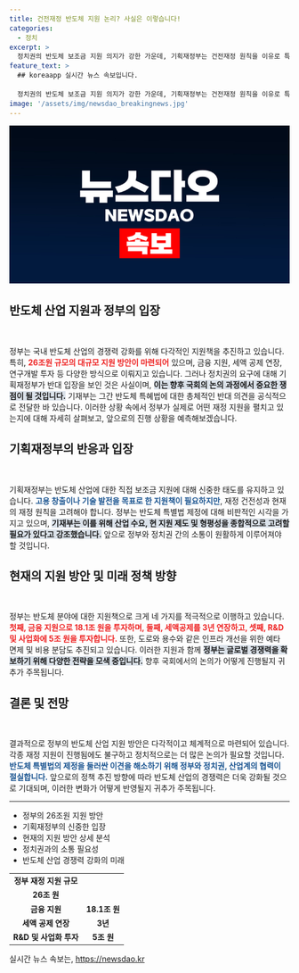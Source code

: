 ```yaml
---
title: 건전재정 반도체 지원 논리? 사실은 이렇습니다!
categories:
  - 정치
excerpt: >
  정치권의 반도체 보조금 지원 의지가 강한 가운데, 기획재정부는 건전재정 원칙을 이유로 특별법에 반대하고 있는 상황! 이 갈등의 향방은 과연 어떻게될까?
feature_text: >
  ## koreaapp 실시간 뉴스 속보입니다.

  정치권의 반도체 보조금 지원 의지가 강한 가운데, 기획재정부는 건전재정 원칙을 이유로 특별법에 반대하고 있는 상황! 이 갈등의 향방은 과연 어떻게될까?
image: '/assets/img/newsdao_breakingnews.jpg'
---
```


<p><img src="/assets/img/newsdao_breakingnews.jpg" alt="koreaapp 속보" /></p>

<h2 data-ke-size="size26">반도체 산업 지원과 정부의 입장</h2>

<p data-ke-size="size16">&nbsp;</p>

<p>정부는 국내 반도체 산업의 경쟁력 강화를 위해 다각적인 지원책을 추진하고 있습니다. 특히, <b><span style="color: #ee2323;">26조원 규모의 대규모 지원 방안이 마련되어</span></b> 있으며, 금융 지원, 세액 공제 연장, 연구개발 투자 등 다양한 방식으로 이뤄지고 있습니다. 그러나 정치권의 요구에 대해 기획재정부가 반대 입장을 보인 것은 사실이며, <b><span style="background-color: #21538527;">이는 향후 국회의 논의 과정에서 중요한 쟁점이 될 것입니다.</span></b> 기재부는 그간 반도체 특혜법에 대한 총체적인 반대 의견을 공식적으로 전달한 바 있습니다. 이러한 상황 속에서 정부가 실제로 어떤 재정 지원을 펼치고 있는지에 대해 자세히 살펴보고, 앞으로의 진행 상황을 예측해보겠습니다.</p>

<h2 data-ke-size="size26">기획재정부의 반응과 입장</h2>

<p data-ke-size="size16">&nbsp;</p>

<p>기획재정부는 반도체 산업에 대한 직접 보조금 지원에 대해 신중한 태도를 유지하고 있습니다. <b><span style="color: #1a5490;">고용 창출이나 기술 발전을 목표로 한 지원책이 필요하지만</span></b>, 재정 건전성과 현재의 재정 원칙을 고려해야 합니다. 정부는 반도체 특별법 제정에 대해 비판적인 시각을 가지고 있으며, <b><span style="background-color: #21538527;">기재부는 이를 위해 산업 수요, 현 지원 제도 및 형평성을 종합적으로 고려할 필요가 있다고 강조했습니다.</span></b> 앞으로 정부와 정치권 간의 소통이 원활하게 이루어져야 할 것입니다.</p>

<h2 data-ke-size="size26">현재의 지원 방안 및 미래 정책 방향</h2>

<p data-ke-size="size16">&nbsp;</p>

<p>정부는 반도체 분야에 대한 지원책으로 크게 네 가지를 적극적으로 이행하고 있습니다. <b><span style="color: #ee2323;">첫째, 금융 지원으로 18.1조 원을 투자하며, 둘째, 세액공제를 3년 연장하고, 셋째, R&amp;D 및 사업화에 5조 원을 투자합니다.</span></b> 또한, 도로와 용수와 같은 인프라 개선을 위한 예타 면제 및 비용 분담도 추진되고 있습니다. 이러한 지원과 함께 <b><span style="background-color: #21538527;">정부는 글로벌 경쟁력을 확보하기 위해 다양한 전략을 모색 중입니다.</span></b> 향후 국회에서의 논의가 어떻게 진행될지 귀추가 주목됩니다.</p>

<h2 data-ke-size="size26">결론 및 전망</h2>

<p data-ke-size="size16">&nbsp;</p>

<p>결과적으로 정부의 반도체 산업 지원 방안은 다각적이고 체계적으로 마련되어 있습니다. 각종 재정 지원이 진행됨에도 불구하고 정치적으로는 더 많은 논의가 필요할 것입니다. <b><span style="color: #1a5490;">반도체 특별법의 제정을 둘러싼 이견을 해소하기 위해 정부와 정치권, 산업계의 협력이 절실합니다.</span></b> 앞으로의 정책 추진 방향에 따라 반도체 산업의 경쟁력은 더욱 강화될 것으로 기대되며, 이러한 변화가 어떻게 반영될지 귀추가 주목됩니다. </p>

<hr>

<p data-ke-size="size16"></p>

<ul>
<li>정부의 26조원 지원 방안</li>
<li>기획재정부의 신중한 입장</li>
<li>현재의 지원 방안 상세 분석</li>
<li>정치권과의 소통 필요성</li>
<li>반도체 산업 경쟁력 강화의 미래</li>
</ul>

<table>
<tr>
<td style="text-align: center; height: 17px;"><b>정부 재정 지원 규모</b></td>
</tr>
<tr>
<td style="text-align: center; height: 17px;"><b>26조 원</b></td>
</tr>
<tr>
<td style="text-align: center; height: 17px;"><b>금융 지원</b></td>
<td style="text-align: center; height: 17px;"><b>18.1조 원</b></td>
</tr>
<tr>
<td style="text-align: center; height: 17px;"><b>세액 공제 연장</b></td>
<td style="text-align: center; height: 17px;"><b>3년</b></td>
</tr>
<tr>
<td style="text-align: center; height: 17px;"><b>R&D 및 사업화 투자</b></td>
<td style="text-align: center; height: 17px;"><b>5조 원</b></td>
</tr>
</table>
실시간 뉴스 속보는, <a href="https://newsdao.kr" rel="dofollow">https://newsdao.kr</a>



